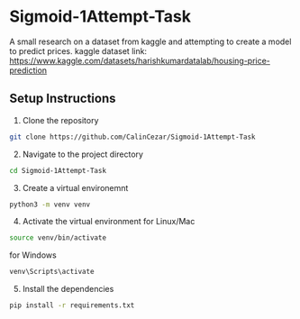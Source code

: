 # Sigmoid-1Attempt-Task
A small research on a dataset from kaggle and attempting to create a model to predict prices.
kaggle dataset link: https://www.kaggle.com/datasets/harishkumardatalab/housing-price-prediction

## Setup Instructions

1. Clone the repository

```bash
git clone https://github.com/CalinCezar/Sigmoid-1Attempt-Task
```

2. Navigate to the project directory

```bash
cd Sigmoid-1Attempt-Task
```

3. Create a virtual environemnt

```bash
python3 -m venv venv
```

4. Activate the virtual environment
for Linux/Mac
```bash
source venv/bin/activate

```
for Windows
```bash
venv\Scripts\activate

```
5. Install the dependencies

```bash
pip install -r requirements.txt
```